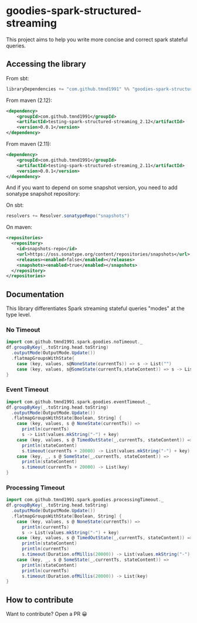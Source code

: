# goodies-spark-structured-streaming

This project aims to help you write more concise and correct spark stateful queries.

## Accessing the library

From sbt:

```scala
libraryDependencies += "com.github.tmnd1991" %% "goodies-spark-structured-streaming" % "0.0.1"
```

From maven (2.12):

```xml
<dependency>
    <groupId>com.github.tmnd1991</groupId>
    <artifactId>testing-spark-structured-streaming_2.12</artifactId>
    <version>0.0.1</version>
</dependency>
```

From maven (2.11):

```xml
<dependency>
    <groupId>com.github.tmnd1991</groupId>
    <artifactId>testing-spark-structured-streaming_2.11</artifactId>
    <version>0.0.1</version>
</dependency>
```

And if you want to depend on some snapshot version, you need to add sonatype snapshot repository:

On sbt:

```scala
resolvers += Resolver.sonatypeRepo("snapshots")
```

On maven:

```xml
<repositories>
  <repository>
    <id>snapshots-repo</id>
    <url>https://oss.sonatype.org/content/repositories/snapshots</url>
    <releases><enabled>false</enabled></releases>
    <snapshots><enabled>true</enabled></snapshots>
  </repository>
</repositories>
```
## Documentation

This library differentiates Spark streaming stateful queries "modes" at the type level.

### No Timeout

```scala
import com.github.tmnd1991.spark.goodies.noTimeout._
df.groupByKey(_.toString.head.toString)
  .outputMode(OutputMode.Update())
  .flatmapGroupsWithState{
    case (key, values, s@NoneState(currentTs)) => s -> List("")
    case (key, values, s@SomeState(currentTs,stateContent)) => s -> List("")
}
```

### Event Timeout

```scala
import com.github.tmnd1991.spark.goodies.eventTimeout._
df.groupByKey(_.toString.head.toString)
  .outputMode(OutputMode.Update())
  .flatmapGroupsWithState[Boolean, String] {
    case (key, values, s @ NoneState(currentTs)) =>
      println(currentTs)
      s -> List(values.mkString("-") + key)
    case (key, values, s @ TimedOutState(_,currentTs, stateContent)) =>
      println(stateContent)
      s.timeout(currentTs + 20000) -> List(values.mkString("-") + key)
    case (key, _, s @ SomeState(_,currentTs, stateContent)) =>
      println(stateContent)
      s.timeout(currentTs + 20000) -> List(key)
}
```

### Processing Timeout

```scala
import com.github.tmnd1991.spark.goodies.processingTimeout._
df.groupByKey(_.toString.head.toString)
  .outputMode(OutputMode.Update())
  .flatmapGroupsWithState[Boolean, String] {
    case (key, values, s @ NoneState(currentTs)) =>
      println(currentTs)
      s -> List(values.mkString("-") + key)
    case (key, values, s @ TimedOutState(_,currentTs, stateContent)) =>
      println(stateContent)
      println(currentTs)
      s.timeout(Duration.ofMillis(20000)) -> List(values.mkString("-") + key)
    case (key, _, s @ SomeState(_,currentTs, stateContent)) =>
      println(stateContent)
      println(currentTs)
      s.timeout(Duration.ofMillis(20000)) -> List(key)
}
```
## How to contribute

Want to contribute? Open a PR 😀